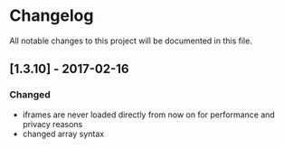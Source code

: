 # Changelog
All notable changes to this project will be documented in this file.

## [1.3.10] - 2017-02-16

### Changed
- iframes are never loaded directly from now on for performance and privacy reasons
- changed array syntax